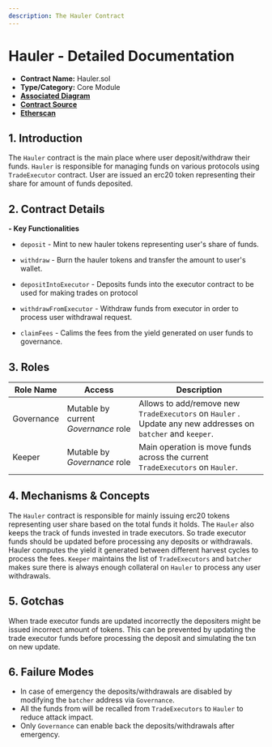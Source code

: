 ```yaml
---
description: The Hauler Contract
---
```


# Hauler - Detailed Documentation

* **Contract Name:** Hauler.sol
* **Type/Category:** Core Module
* [**Associated Diagram**]()
* [**Contract Source**](../contracts/Hauler.sol)
* [**Etherscan**](https://etherscan.io/address/)

## 1. Introduction
The `Hauler` contract is the main place where user deposit/withdraw their funds. `Hauler` is responsible for managing funds on various protocols using `TradeExecutor` contract. User are issued an erc20 token representing their share for amount of funds deposited.

## 2. Contract Details
**- Key Functionalities**

* `deposit` - Mint to new hauler tokens representing user's share of funds.

* `withdraw` - Burn the hauler tokens and transfer the amount to user's wallet.

* `depositIntoExecutor` - Deposits funds into the executor contract to be used for making trades on protocol

* `withdrawFromExecutor` - Withdraw funds from executor in order to process user withdrawal request. 

* `claimFees` - Calims the fees from the yield generated on user funds to governance.

## 3. Roles
| Role Name          | Access                             | Description                                                                                                                                                                                                                                                                                                                                                                                                                          |
|--------------------|------------------------------------|--------------------------------------------------------------------------------------------------------------------------------------------------------------------------------------------------------------------------------------------------------------------------------------------------------------------------------------------------------------------------------------------------------------------------------------|
| Governance   |  Mutable by current *Governance* role                          | Allows to add/remove new `TradeExecutors` on `Hauler` . Update any new addresses on `batcher` and `keeper`.                                                                                                                                                                                                                                 |
| Keeper | Mutable by *Governance* role | Main operation is move funds across the current `TradeExecutors` on `Hauler`. |


## 4. Mechanisms & Concepts
The `Hauler` contract is responsible for mainly issuing erc20 tokens representing user share based on the total funds it holds. The `Hauler` also keeps the track of funds invested in trade executors. So trade executor funds should be updated before processing any deposits or withdrawals. Hauler computes the yield it generated between different harvest cycles to process the fees. `Keeper` maintains the list of `TradeExecutors` and `batcher` makes sure there is always enough collateral on `Hauler` to process any user withdrawals.  

## 5. Gotchas 
When trade executor funds are updated incorrectly the depositers might be issued incorrect amount of tokens. This can be prevented by updating the trade executor funds before processing the deposit and simulating the txn on new update.

## 6. Failure Modes 
* In case of emergency the deposits/withdrawals are disabled by modifying the `batcher` address via `Governance`.
* All the funds from will be recalled from `TradeExecutors` to `Hauler` to reduce attack impact.
* Only `Governance` can enable back the deposits/withdrawals after emergency.
 
